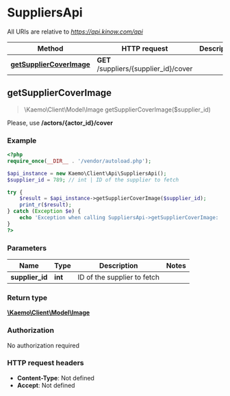 # SuppliersApi

All URIs are relative to *https://api.kinow.com/api*

Method | HTTP request | Description
------------- | ------------- | -------------
[**getSupplierCoverImage**](#getSupplierCoverImage) | **GET** /suppliers/{supplier_id}/cover | 


## **getSupplierCoverImage**
> \Kaemo\Client\Model\Image getSupplierCoverImage($supplier_id)



Please, use __/actors/{actor_id}/cover__

### Example
```php
<?php
require_once(__DIR__ . '/vendor/autoload.php');

$api_instance = new Kaemo\Client\Api\SuppliersApi();
$supplier_id = 789; // int | ID of the supplier to fetch

try {
    $result = $api_instance->getSupplierCoverImage($supplier_id);
    print_r($result);
} catch (Exception $e) {
    echo 'Exception when calling SuppliersApi->getSupplierCoverImage: ', $e->getMessage(), PHP_EOL;
}
?>
```

### Parameters

Name | Type | Description  | Notes
------------- | ------------- | ------------- | -------------
 **supplier_id** | **int**| ID of the supplier to fetch |

### Return type

[**\Kaemo\Client\Model\Image**](#Image)

### Authorization

No authorization required

### HTTP request headers

 - **Content-Type**: Not defined
 - **Accept**: Not defined

